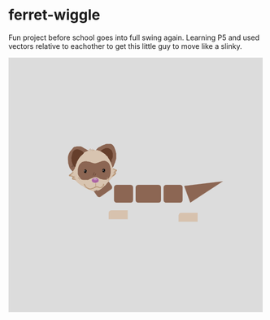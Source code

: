 # ferret-wiggle

Fun project before school goes into full swing again. Learning P5 and used vectors relative to eachother to get this little guy to move like a slinky.

<img src="https://github.com/cdk6546/ferret-wiggle/blob/main/wiggle.gif" width="500" height="500" />
